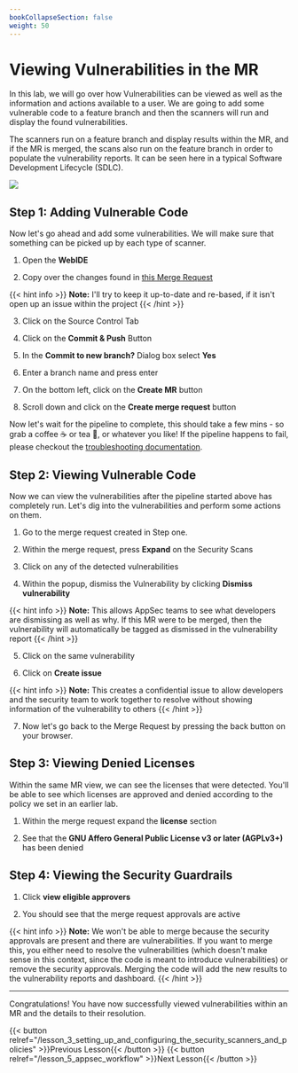 ```yaml
---
bookCollapseSection: false
weight: 50
---
```


# Viewing Vulnerabilities in the MR

In this lab, we will go over how Vulnerabilities can be viewed as well as the information and actions available to a user. We are going to add some vulnerable code to a feature branch and then the scanners will run and display the found vulnerabilities.

The scanners run on a feature branch and display results within the MR, and if the MR is merged, the scans also run on the feature branch in order to populate the vulnerability reports. It can be seen here in a typical Software Development Lifecycle (SDLC).

![](/devsecops/initech/simple-notes/images/sdlc.png)

## Step 1: Adding Vulnerable Code

Now let's go ahead and add some vulnerabilities. We will make sure that something can be picked up by each type of scanner.

1. Open the **WebIDE**

2. Copy over the changes found in [this Merge Request](https://gitlab.com/tech-marketing/devsecops/initech/simple-notes/-/merge_requests/7)

{{< hint info >}}
**Note:** I'll try to keep it up-to-date and re-based, if it isn't open up an issue within the project
{{< /hint >}}

3. Click on the Source Control Tab

4. Click on the **Commit & Push** Button

5. In the **Commit to new branch?** Dialog box select **Yes**

6. Enter a branch name and press enter

7. On the bottom left, click on the **Create MR** button

8. Scroll down and click on the **Create merge request** button

Now let's wait for the pipeline to complete, this should take a few mins - so grab a coffee ☕️ or tea 🍵, or whatever you like! If the pipeline happens to fail, please checkout the [troubleshooting documentation](../../documentation/troubleshooting).

## Step 2: Viewing Vulnerable Code

Now we can view the vulnerabilities after the pipeline started above has completely run.
Let's dig into the vulnerabilities and perform some actions on them.

1. Go to the merge request created in Step one.

2. Within the merge request, press **Expand** on the Security Scans

3. Click on any of the detected vulnerabilities

4. Within the popup, dismiss the Vulnerability by clicking **Dismiss vulnerability**

{{< hint info >}}
**Note:** This allows AppSec teams to see what developers are dismissing as well as why. If this MR were to be merged, then the vulnerability will automatically be tagged as dismissed in the vulnerability report
{{< /hint >}}

5. Click on the same vulnerability

6. Click on **Create issue**  

{{< hint info >}}
**Note:** This creates a confidential issue to allow developers and the security team to
work together to resolve without showing information of the vulnerability to others
{{< /hint >}}

7. Now let's go back to the Merge Request by pressing the back button on your browser.

## Step 3: Viewing Denied Licenses

Within the same MR view, we can see the licenses that were detected. You'll be able to see which licenses are approved and denied according to the policy we set in an earlier lab.

1. Within the merge request expand the **license** section

2. See that the  **GNU Affero General Public License v3 or later (AGPLv3+)** has been denied

## Step 4: Viewing the Security Guardrails

1. Click **view eligible approvers**

2. You should see that the merge request approvals are active  

{{< hint info >}}
**Note:** We won't be able to merge because the security approvals are present and there are vulnerabilities. If you want to merge this, you either need to resolve the vulnerabilities (which doesn't make sense in this context, since the code is meant to introduce vulnerabilities) or remove the security approvals. Merging the code will add the new results to the vulnerability reports and dashboard.
{{< /hint >}}

---

Congratulations! You have now successfully viewed vulnerabilities within an MR and the details to their resolution.

{{< button relref="/lesson_3_setting_up_and_configuring_the_security_scanners_and_policies" >}}Previous Lesson{{< /button >}}
{{< button relref="/lesson_5_appsec_workflow" >}}Next Lesson{{< /button >}}
